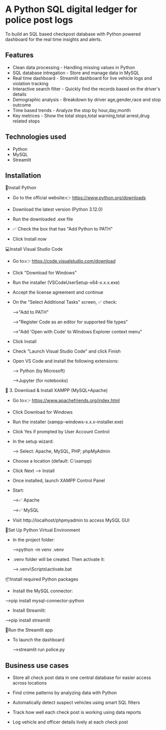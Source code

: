 # A Python SQL digital ledger for police post logs

To build an SQL based checkpost database with Python powered dashboard for the real time insights and alerts.

## Features

- Clean data processing - Handling missing values in Python
- SQL database intregation - Store and manage data in MySQL
- Real time dashboard - Streamlit dashboard for live vehicle logs and violation tracking
- Interactive search filter - Quickly find the records based on the driver's details
- Demographic analysis - Breakdown by driver age,gender,race and stop outcome
- Time based trends - Analyze the stop by hour,day,month
- Key metrices - Show the total stops,total warning,total arrest,drug related stops

## Technologies used

- Python 
- MySQL
- Streamlit

## Installation

📌Install Python

- Go to the official website:👉 https://www.python.org/downloads

- Download the latest version (Python 3.12.0)

- Run the downloaded .exe file

- ✅ Check the box that has "Add Python to PATH"

- Click Install now

💻Install Visual Studio Code

- Go to:👉 https://code.visualstudio.com/download

- Click "Download for Windows"

- Run the installer (VSCodeUserSetup-x64-x.x.x.exe)

- Accept the license agreement and continue

- On the "Select Additional Tasks" screen, ✅ check:

   -->"Add to PATH"

   -->"Register Code as an editor for supported file types"

   -->"Add 'Open with Code' to Windows Explorer context menu"

- Click Install

- Check "Launch Visual Studio Code" and click Finish

- Open VS Code and install the following extensions:

    --> Python (by Microsoft)

    -->Jupyter (for notebooks)

🧰 3. Download & Install XAMPP (MySQL+Apache)

- Go to:👉 https://www.apachefriends.org/index.html

- Click Download for Windows

- Run the installer (xampp-windows-x.x.x-installer.exe)

- Click Yes if prompted by User Account Control

- In the setup wizard:

  --> Select: Apache, MySQL, PHP, phpMyAdmin

- Choose a location (default: C:\xampp)

- Click Next --> Install

- Once installed, launch XAMPP Control Panel

- Start:

    -->✅ Apache

    -->✅ MySQL

- Visit http://localhost/phpmyadmin to access MySQL GUI

🐍Set Up Python Virtual Environment 

- In the project folder:

    -->python -m venv .venv

- .venv folder will be created. Then activate it:

    -->.venv\Scripts\activate.bat

📦Install required Python packages  

- Install the MySQL connector:

-->pip install mysql-connector-python

- Install Streamlit:

-->pip install streamlit

🚀Run the Streamlit app

- To launch the dashboard

    -->streamlit run police.py
    
## Business use cases

- Store all check post data in one central database for easier access across locations

- Find crime patterns by analyzing data with Python

- Automatically detect suspect vehicles using smart SQL filters

- Track how well each check post is working using data reports

- Log vehicle and officer details lively at each check post

